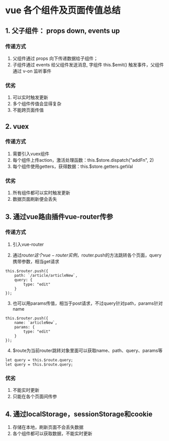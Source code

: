 # vue 各个组件及页面传值总结
## 1. 父子组件： props down, events up
### 传递方式
1. 父组件通过 props 向下传递数据给子组件；
2. 子组件通过 events 给父组件发送消息, 字组件 this.$emit() 触发事件，父组件通过 v-on 监听事件

### 优劣
1. 可以实时触发更新
2. 多个组件传值会显得复杂
3. 不能跨页面传值

## 2. vuex
### 传递方式
1. 需要引入vuex组件
2. 每个组件上传action，激活处理函数：this.$store.dispatch("addFn", 2)
3. 每个组件使用getters，获得数据：this.$store.getters.getVal

### 优劣
1. 所有组件都可以实时触发更新
2. 数据页面刷新便会丢失

## 3. 通过vue路由插件vue-router传参
### 传递方式
1. 引入vue-router

2. 通过$router这个vue-router实例，$router.push的方法跳转各个页面，query携带参数，相当get请求
```
this.$router.push({
    path: `/article/articleNew`,
    query: {
        type: "edit"
    }
});
```

3. 也可以用params传值，相当于post请求，不过query针对path，params针对name
```
this.$router.push({
    name: `articleNew`,
    params: {
        type: "edit"
    }
});
```

4. $route为当前router跳转对象里面可以获取name、path、query、params等
```
let query = this.$route.query;
let query = this.$route.query;
```

### 优劣
1. 不能实时更新
2. 只能在各个页面间传参

## 4. 通过localStorage，sessionStorage和cookie
1. 存储在本地，刷新页面不会丢失数据
2. 各个组件都可以获取数据，不能实时更新

